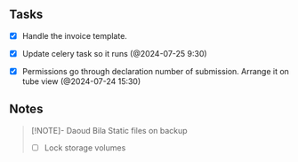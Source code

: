 ## Tasks
- [x] Handle the invoice template.
- [x] Update celery task so it runs (@2024-07-25 9:30)
- [x] Permissions go through declaration number of submission. Arrange it on tube view (@2024-07-24 15:30)



## Notes

> [!NOTE]- Daoud Bila
> Static files on backup
> - [ ] Lock storage volumes 


